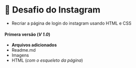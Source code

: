 # 📸 Desafio do Instagram
 - Recriar a página de login do instagram usando HTML e CSS


#### Primera versão (_V 1.0_)
 - **Arquivos adicionados**
 - Readme.md
 - Imagens 
 - HTML (_com o esqueleto da página_)   